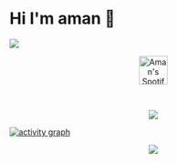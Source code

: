# Hi I'm aman 👋


![](https://komarev.com/ghpvc/?username=your-github-username&color=green)
<p align="center">
  <a href="https://open.spotify.com/collection/tracks">
    <img alt="Aman's Spotify" width="50px" src="https://user-images.githubusercontent.com/43545812/144035120-1ad5169b-91c7-4078-bef9-6a82c733f373.png" />
  </a>
</p>

<br>
</p>

<p align="center">
  <img alig src="https://github-profile-trophy.vercel.app/?username=blackwithwhitegreen&theme=onedark&column=-1" />
</p>

[![activity graph](https://github-readme-activity-graph.vercel.app/graph?username=blackwithwhitegreen&theme=github-dark-dimmed&custom_title=Aman's%20Activity%20Graph&hide_border=true)](https://github.com/ashutosh00710/github-readme-activity-graph)


<p align="center">
  <img src="https://capsule-render.vercel.app/api?type=waving&color=gradient&height=60&section=footer"/>
</p>




